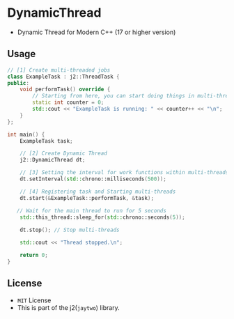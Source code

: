 # DynamicThread

- Dynamic Thread for Modern C++ (17 or higher version)

## Usage
```cpp
// [1] Create multi-threaded jobs
class ExampleTask : j2::ThreadTask {
public:
    void performTask() override {
        // Starting from here, you can start doing things in multi-threads
        static int counter = 0;
        std::cout << "ExampleTask is running: " << counter++ << "\n";
    }
};

int main() {
    ExampleTask task;

    // [2] Create Dynamic Thread	
    j2::DynamicThread dt;

    // [3] Setting the interval for work functions within multi-threads (default 500ms)
    dt.setInterval(std::chrono::milliseconds(500));

    // [4] Registering task and Starting multi-threads
    dt.start(&ExampleTask::performTask, &task);

   // Wait for the main thread to run for 5 seconds
    std::this_thread::sleep_for(std::chrono::seconds(5)); 
	
    dt.stop(); // Stop multi-threads

    std::cout << "Thread stopped.\n";

    return 0;
}
```

## License
- `MIT` License
- This is part of the j2(`jaytwo`) library.

